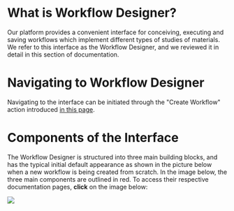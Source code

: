 # What is Workflow Designer?

 Our platform provides a convenient interface for conceiving, executing and saving workflows which implement different types of studies of materials. We refer to this interface as the Workflow Designer, and we reviewed it in detail in this section of documentation. 

# Navigating to Workflow Designer

Navigating to the interface can be initiated through the "Create Workflow" action introduced [in this page](/workflows/actions/create.md). 
 
# Components of the Interface

The Workflow Designer is structured into three main building blocks, and has the typical initial default appearance as shown in the picture below when a new workflow is being created from scratch. In the image below, the three main components are outlined in red. To access their respective documentation pages, **click** on the image below:

<img src="/images/workflow-designer-initial.png/" usemap="#mapname">

<map name="mapname">
    <area shape="rect" coords="0,91,190,512" href="/workflow-designer/sidebar-items/">
    <area shape="rect" coords="190,91,754,512" href="/workflow-designer/source-editor-intro/">
    <area shape="rect" coords="0,28,754,91" href="/workflow-designer/header-menu-actions">
</map>
